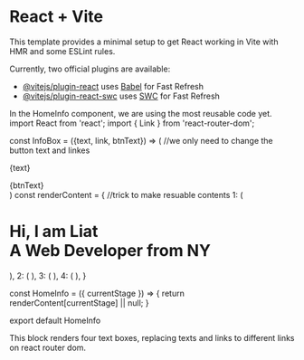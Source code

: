 # React + Vite

This template provides a minimal setup to get React working in Vite with HMR and some ESLint rules.

Currently, two official plugins are available:

- [@vitejs/plugin-react](https://github.com/vitejs/vite-plugin-react/blob/main/packages/plugin-react/README.md) uses [Babel](https://babeljs.io/) for Fast Refresh
- [@vitejs/plugin-react-swc](https://github.com/vitejs/vite-plugin-react-swc) uses [SWC](https://swc.rs/) for Fast Refresh

In the HomeInfo component, we are using the most reusable code yet. import React from 'react';
import { Link } from 'react-router-dom';

const InfoBox = ({text, link, btnText}) => ( //we only need to change the button text and linkes
    <div className="info-box">
        <p className="font-medium sm:text-xl text-center"> {text} </p>
        <Link to={link} className="neo-brutalism-white neo-btn"> 
            {btnText}
        </Link>
    </div>
)
const renderContent = { //trick to make resuable contents
    1: (
        <h1 className="sm:text-xl sm:leading-snug text-center neo-brutalism-blue py-4 px-8 text-white mx-5"> Hi, I am <span className="font-semibold">Liat </span>
        <br/>
        A Web Developer from NY 
        </h1>
    ),
    2: (
        <InfoBox text="I work as a engineer and technician, picked up fine art fabrication skils along the way"
            link="/about"
             btnText="Learn More"
        />
    ),
    3: (
        <InfoBox text=" In my gap, I studied digital design and fine art at SUNY New Paltz. Before that, I worked as a front-end engineer at American Express, where I enjoyed solving problems for users and engineering creative solutions for product and business owners."
            link="/projects"
            btnText="My Portfolio"
        />
    ),
    4: (
        <InfoBox text="Need a hand with your project?"
            link="/contact"
            btnText="Say Hi"
        />
    ),
}



const HomeInfo = ({ currentStage }) => {
  return renderContent[currentStage] || null;
}

export default HomeInfo

This block renders four text boxes, replacing texts and links to different links on react router dom. 